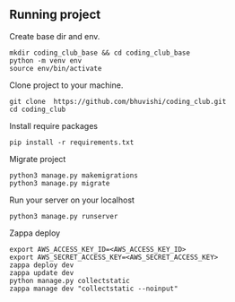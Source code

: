 	
## Running project

Create base dir and env.

	mkdir coding_club_base && cd coding_club_base
	python -m venv env
	source env/bin/activate

Clone project to your machine.

	git clone  https://github.com/bhuvishi/coding_club.git
	cd coding_club

Install require packages

	pip install -r requirements.txt

Migrate project

	python3 manage.py makemigrations
	python3 manage.py migrate
		
Run your server on your localhost

	python3 manage.py runserver

Zappa deploy

	export AWS_ACCESS_KEY_ID=<AWS_ACCESS_KEY_ID>
	export AWS_SECRET_ACCESS_KEY=<AWS_SECRET_ACCESS_KEY>
	zappa deploy dev
	zappa update dev
	python manage.py collectstatic
	zappa manage dev "collectstatic --noinput"

